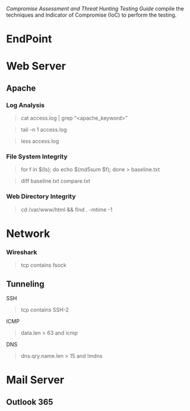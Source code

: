 *Compromise Assessment and Threat Hunting Testing Guide* compile the techniques and Indicator of Compromise (IoC) to perform the testing.  
# EndPoint



# Web Server
## Apache
###  Log Analysis
> cat access.log | grep "<apache_keyword>"

> tail -n 1 access.log 

> less access.log

### File System Integrity
> for f in $(ls); do echo $(md5sum $f); done > baseline.txt

> diff baseline.txt compare.txt

### Web Directory Integrity
> cd /var/www/html && find . -mtime -1

# Network
### Wireshark
> tcp contains fsock

## Tunneling
SSH
> tcp contains SSH-2

ICMP
> data.len > 63 and icmp

DNS
> dns.qry.name.len > 15 and !mdns

# Mail Server
## Outlook 365

